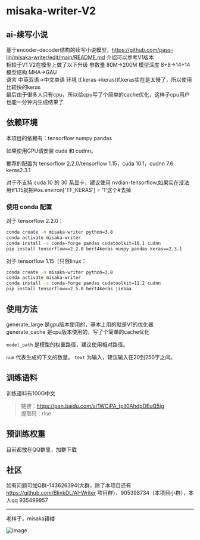 # misaka-writer-V2

## ai-续写小说

基于encoder-decoder结构的续写小说模型，https://github.com/pass-lin/misaka-writer/edit/main/README.md 介绍可以参考V1版本  
相较于V1 V2在模型上做了以下升级 
参数量 80M->200M
模型深度 8+8->14+14  
模型结构  MHA->GAU  
语言 中英双语->中文单语
环境 tf.keras->keras(tf.keras实在是太慢了，所以使用比较快的keras  
最后由于很多人只有cpu，所以给cpu写了个简单的cache优化，这样子cpu用户也能一分钟内生成结果了  
## 依赖环境

本项目的依赖有：tensorflow numpy pandas

如果使用GPU请安装 cuda 和 cudnn。

推荐的配置为 tensorflow 2.2.0/tensorflow 1.15，cuda 10.1，cudnn 7.6 keras2.3.1  

对于不支持 cuda 10 的 30 系显卡，建议使用 nvdian-tensorflow,如果实在没法用tf1.15就把#os.environ['TF_KERAS'] = '1'这个#去掉  

### 使用 conda 配置

对于 tensorflow 2.2.0：

```sh
conda create -n misaka-writer python=3.8
conda activate misaka-writer
conda install -c conda-forge pandas cudatoolkit=10.1 cudnn
pip install tensorflow==2.2.0 bert4keras numpy pandas keras==2.3.1  
```

对于 tensorflow 1.15（只限linux：

```sh
conda create -n misaka-writer python=3.8
conda activate misaka-writer
conda install -c conda-forge pandas cudatoolkit=11.2 cudnn
pip install tensorflow==2.5.0 bert4keras jiebaa
```

## 使用方法

generate_large 是gpu版本使用的，基本上用的就是V1的优化器  
generate_cache 是cpu版本使用的，写了个简单的cache优化  

`model_path` 是模型的权重路径，建议使用相对路径。

`num` 代表生成的下文的数量。 `text` 为输入，建议输入在20到250字之间。


## 训练语料

训练语料有100G中文

> 链接：https://pan.baidu.com/s/1WCiPA_tplI0AhdpDEuQ5ig <br/>
> 提取码：rlse  

## 预训练权重
目前都放在QQ群里，加群下载

## 社区

如有问题可加Q群-143626394(大群，除了本项目还有 https://github.com/BlinkDL/AI-Writer 项目群）、905398734（本项目小群），本人qq 935499957


---

老样子，misaka镇楼
  
![image](https://user-images.githubusercontent.com/62837036/170024801-1d10d8c5-266f-4ade-894c-67f30069f94f.png)
